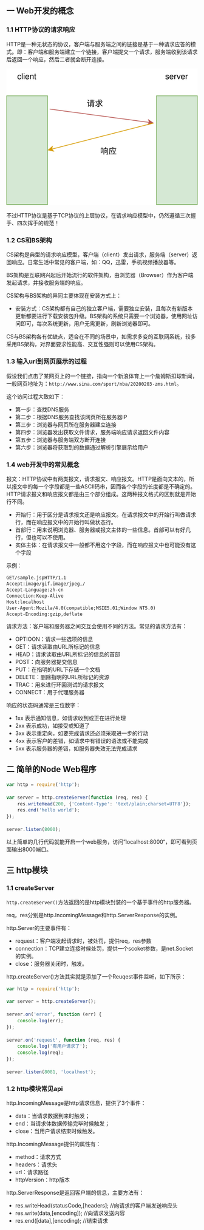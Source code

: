 ## 一 Web开发的概念

### 1.1 HTTP协议的请求响应

HTTP是一种无状态的协议，客户端与服务端之间的链接是基于一种请求应答的模式。即：客户端和服务端建立一个链接，客户端提交一个请求，服务端收到该请求后返回一个响应，然后二者就会断开连接。  

![](../images/node/01-001.svg)  

不过HTTP协议是基于TCP协议的上层协议，在请求响应模型中，仍然遵循三次握手、四次挥手的规范！  

### 1.2 CS和BS架构

CS架构是典型的请求响应模型，客户端（client）发出请求，服务端（server）返回响应。日常生活中常见的客户端，如：QQ，迅雷，手机视频播放器等。  

BS架构是互联网兴起后开始流行的软件架构，由浏览器（Browser）作为客户端发起请求，并接收服务端的响应。  

CS架构与BS架构的异同主要体现在安装方式上：
- 安装方式：CS架构都有自己的独立客户端，需要独立安装，且每次有新版本更新都要进行下载安装包升级。BS架构的系统只需要一个浏览器，使用网址访问即可，每次系统更新，用户无需更新，刷新浏览器即可。

CS与BS架构各有优缺点，适合在不同的场景中，如需求多变的互联网系统，较多采用BS架构，对界面要求性能高、交互性强则可以使用CS架构。  

### 1.3 输入url到网页展示的过程

假设我们点击了某网页上的一个链接，指向一个新浪体育上一个詹姆斯扣球新闻，一般网页地址为：`http://www.sina.com/sport/nba/20200203-zms.html`。 

这个访问过程大致如下：
- 第一步：查找DNS服务
- 第二步：根据DNS服务查找该网页所在服务器IP
- 第三步：浏览器与网页所在服务器建立连接
- 第四步：浏览器发出获取文件请求，服务端响应请求返回文件内容
- 第五步：浏览器与服务端双方断开连接
- 第六步：浏览器将获取到的数据通过解析引擎展示给用户

### 1.4 web开发中的常见概念

报文：HTTP协议中有两类报文，请求报文、响应报文。HTTP是面向文本的，所以报文中的每一个字段都是一些ASCII码串，因而各个字段的长度都是不确定的。HTTP请求报文和响应报文都是由三个部分组成。这两种报文格式的区别就是开始行不同。  
- 开始行：用于区分是请求报文还是响应报文。在请求报文中的开始行叫做请求行，而在响应报文中的开始行叫做状态行。
- 首部行：用来说明浏览器、服务器或报文主体的一些信息。首部可以有好几行，但也可以不使用。
- 实体主体：在请求报文中一般都不用这个字段，而在响应报文中也可能没有这个字段

示例：
```
GET/sample.jspHTTP/1.1 
Accept:image/gif.image/jpeg,/ 
Accept-Language:zh-cn 
Connection:Keep-Alive 
Host:localhost 
User-Agent:Mozila/4.0(compatible;MSIE5.01;Window NT5.0) 
Accept-Encoding:gzip,deflate
```

请求方法：客户端和服务器之间交互会使用不同的方法。常见的请求方法有：
- OPTIOON：请求一些选项的信息
- GET：请求读取由URL所标记的信息
- HEAD：请求读取由URL所标记的信息的首部
- POST：向服务器提交信息
- PUT：在指明的URL下存储一个文档
- DELETE：删除指明的URL所标记的资源
- TRAC：用来进行环回测试的请求报文
- CONNECT：用于代理服务器

响应的状态码通常是三位数字：
- 1xx 表示通知信息，如请求收到或正在进行处理
- 2xx 表示成功，如接受或知道了
- 3xx 表示重定向，如要完成请求还必须采取进一步的行动
- 4xx 表示客户的差错，如请求中有错误的语法或不能完成
- 5xx 表示服务器的差错，如服务器失效无法完成请求

## 二 简单的Node Web程序

```JavaScript
var http = require('http');

var server = http.createServer(function (req, res) {
    res.writeHead(200, {'Content-Type': 'text/plain;charset=UTF8'});
    res.end('hello world');
});

server.listen(8000);
```

以上简单的几行代码就能开启一个web服务，访问”localhost:8000“，即可看到页面输出8000端口。  

## 三 http模块

### 1.1 createServer

`http.createServer()`方法返回的是http模块封装的一个基于事件的http服务器。  

req，res分别是http.IncomingMessage和http.ServerResponse的实例。  

http.Server的主要事件有：
- request：客户端发起请求时，被处罚，提供req，res参数
- connection：TCP建立连接时候处罚，提供一个scoket参数，是net.Socket的实例。
- close：服务器关闭时，触发。


http.createServer()方法其实就是添加了一个Reuqest事件监听，如下所示：
```JavaScript
var http = require('http');

var server = http.createServer();

server.on('error', function (err) {
    console.log(err);
});

server.on('request', function (req, res) {
    console.log('有用户请求了');
    console.log(req);
});

server.listen(8081, 'localhost');
```  

### 1.2 http模块常见api

http.IncomingMessage是http请求信息，提供了3个事件：
- data：当请求数据到来时触发；
- end：当请求体数据传输完毕时候触发；
- close：当用户请求结束时候触发。

http.IncomingMessage提供的属性有：
- method：请求方式
- headers：请求头
- url：请求路径
- httpVersion：http版本

http.ServerResponse是返回客户端的信息，主要方法有：
- res.writeHead(statusCode,[headers];	//向请求的客户端发送响应头
- res.write(data,[encoding]);	        //向请求发送内容
- res.end([data],[encoding);            //结束请求